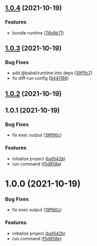## [1.0.4](https://github.com/kagawagao/diff-run/compare/v1.0.3...v1.0.4) (2021-10-19)

### Features

- bundle runtime ([74b9b71](https://github.com/kagawagao/diff-run/commit/74b9b716ce79dd29c44aa1603ec1847f0af0e617))

## [1.0.3](https://github.com/kagawagao/diff-run/compare/v1.0.2...v1.0.3) (2021-10-19)

### Bug Fixes

- add @babel/runtime into deps ([39f1fc7](https://github.com/kagawagao/diff-run/commit/39f1fc7cb40085dea561fb8eaf680386f6cc212a))
- fix diff-run config ([6441198](https://github.com/kagawagao/diff-run/commit/64411984f3110efd7522a7f5f4912e699dc1382a))

## [1.0.2](https://github.com/kagawagao/diff-run/compare/v1.0.1...v1.0.2) (2021-10-19)

## 1.0.1 (2021-10-19)

### Bug Fixes

- fix exec output ([19ff80c](https://github.com/kagawagao/diff-run/commit/19ff80c0c7fb8ddbe81ba024f62845fa62e073c3))

### Features

- initialize project ([baf642b](https://github.com/kagawagao/diff-run/commit/baf642bea0506981344939938b5bd4e538999b6c))
- run command ([f5d958e](https://github.com/kagawagao/diff-run/commit/f5d958e6adba18484814ac469be7de8881fff277))

# 1.0.0 (2021-10-19)

### Bug Fixes

- fix exec output ([19ff80c](https://github.com/kagawagao/diff-run/commit/19ff80c0c7fb8ddbe81ba024f62845fa62e073c3))

### Features

- initialize project ([baf642b](https://github.com/kagawagao/diff-run/commit/baf642bea0506981344939938b5bd4e538999b6c))
- run command ([f5d958e](https://github.com/kagawagao/diff-run/commit/f5d958e6adba18484814ac469be7de8881fff277))
